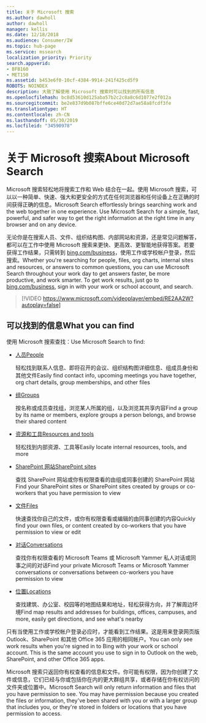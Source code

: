 ```yaml
---
title: 关于 Microsoft 搜索
ms.author: dawholl
author: dawholl
manager: kellis
ms.date: 12/18/2018
ms.audience: Consumer/IW
ms.topic: hub-page
ms.service: mssearch
localization_priority: Priority
search.appverid:
- BFB160
- MET150
ms.assetid: b453e6f0-10cf-4384-9914-241f425cd5f9
ROBOTS: NOINDEX
description: 大致了解使用 Microsoft 搜索时可以找到的所有信息
ms.openlocfilehash: bc8d53610d125aba57b2c2c8a8c6d1077e2f012a
ms.sourcegitcommit: be2e837d9b087bffe6ce40d72d7ae58a8fcdf3fe
ms.translationtype: HT
ms.contentlocale: zh-CN
ms.lasthandoff: 05/30/2019
ms.locfileid: "34590978"
---
```

# <a name="about-microsoft-search"></a><span data-ttu-id="bc808-103">关于 Microsoft 搜索</span><span class="sxs-lookup"><span data-stu-id="bc808-103">About Microsoft Search</span></span>

<span data-ttu-id="bc808-p101">Microsoft 搜索轻松地将搜索工作和 Web 结合在一起。使用 Microsoft 搜索，可以以一种简单、快速、强大和更安全的方式在任何浏览器和任何设备上在正确的时间获得正确的信息。</span><span class="sxs-lookup"><span data-stu-id="bc808-p101">Microsoft Search effortlessly brings searching work and the web together in one experience. Use Microsoft Search for a simple, fast, powerful, and safer way to get the right information at the right time in any browser and on any device.</span></span>
  
<span data-ttu-id="bc808-p102">无论你是在搜索人员、文件、组织结构图、内部网站和资源，还是常见问题解答，都可以在工作中使用 Microsoft 搜索来更快、更高效、更智能地获得答案。若要获得工作结果，只需转到 [bing.com/business](https://www.bing.com/business)，使用工作或学校帐户登录，然后搜索。</span><span class="sxs-lookup"><span data-stu-id="bc808-p102">Whether you're searching for people, files, org charts, internal sites and resources, or answers to common questions, you can use Microsoft Search throughout your work day to get answers faster, be more productive, and work smarter. To get work results, just go to [bing.com/business](https://www.bing.com/business), sign in with your work or school account, and search.</span></span> 
  
> [!VIDEO https://www.microsoft.com/videoplayer/embed/RE2AA2W?autoplay=false]

## <a name="what-you-can-find"></a><span data-ttu-id="bc808-108">可以找到的信息</span><span class="sxs-lookup"><span data-stu-id="bc808-108">What you can find</span></span>
  
<span data-ttu-id="bc808-109">使用 Microsoft 搜索查找：</span><span class="sxs-lookup"><span data-stu-id="bc808-109">Use Microsoft Search to find:</span></span>
  
- [<span data-ttu-id="bc808-110">人员</span><span class="sxs-lookup"><span data-stu-id="bc808-110">People</span></span>](find-people-and-groups.md)
    
    <span data-ttu-id="bc808-111">轻松找到联系人信息、即将召开的会议、组织结构图详细信息、组成员身份和其他文件</span><span class="sxs-lookup"><span data-stu-id="bc808-111">Easily find contact info, upcoming meetings you have together, org chart details, group memberships, and other files</span></span>
    
- [<span data-ttu-id="bc808-112">组</span><span class="sxs-lookup"><span data-stu-id="bc808-112">Groups</span></span>](find-people-and-groups.md)
    
    <span data-ttu-id="bc808-113">按名称或成员查找组，浏览某人所属的组，以及浏览其共享内容</span><span class="sxs-lookup"><span data-stu-id="bc808-113">Find a group by its name or members, explore groups a person belongs, and browse their shared content</span></span>
    
- [<span data-ttu-id="bc808-114">资源和工具</span><span class="sxs-lookup"><span data-stu-id="bc808-114">Resources and tools</span></span>](find-resources-tools-and-more.md)
    
    <span data-ttu-id="bc808-115">轻松找到内部资源、工具等</span><span class="sxs-lookup"><span data-stu-id="bc808-115">Easily locate internal resources, tools, and more</span></span>
    
- [<span data-ttu-id="bc808-116">SharePoint 网站</span><span class="sxs-lookup"><span data-stu-id="bc808-116">SharePoint sites</span></span>](find-sharepoint-sites.md)
    
    <span data-ttu-id="bc808-117">查找 SharePoint 网站或你有权限查看的由组或同事创建的 SharePoint 网站</span><span class="sxs-lookup"><span data-stu-id="bc808-117">Find your SharePoint sites or SharePoint sites created by groups or co-workers that you have permission to view</span></span>
    
- [<span data-ttu-id="bc808-118">文件</span><span class="sxs-lookup"><span data-stu-id="bc808-118">Files</span></span>](find-files.md)
    
    <span data-ttu-id="bc808-119">快速查找你自己的文件，或你有权限查看或编辑的由同事创建的内容</span><span class="sxs-lookup"><span data-stu-id="bc808-119">Quickly find your own files, or content created by co-workers that you have permission to view or edit</span></span>
    
- [<span data-ttu-id="bc808-120">对话</span><span class="sxs-lookup"><span data-stu-id="bc808-120">Conversations</span></span>](find-conversations.md)
    
    <span data-ttu-id="bc808-121">查找你有权限查看的 Microsoft Teams 或 Microsoft Yammer 私人对话或同事之间的对话</span><span class="sxs-lookup"><span data-stu-id="bc808-121">Find your private Microsoft Teams or Microsoft Yammer conversations or conversations between co-workers you have permission to view</span></span>
    
- [<span data-ttu-id="bc808-122">位置</span><span class="sxs-lookup"><span data-stu-id="bc808-122">Locations</span></span>](find-locations.md)
    
    <span data-ttu-id="bc808-123">查找建筑、办公室、校园等的地图结果和地址，轻松获得方向，并了解周边环境</span><span class="sxs-lookup"><span data-stu-id="bc808-123">Find map results and addresses for buildings, offices, campuses, and more, easily get directions, and see what's nearby</span></span>    
    
<span data-ttu-id="bc808-p103">只有当使用工作或学校帐户登录必应时，才能看到工作结果。这是用来登录网页版 Outlook、SharePoint 和其他 Office 365 应用的相同帐户。</span><span class="sxs-lookup"><span data-stu-id="bc808-p103">You can only see work results when you're signed in to Bing with your work or school account. This is the same account you use to sign in to Outlook on the web, SharePoint, and other Office 365 apps.</span></span> 
  
<span data-ttu-id="bc808-p104">Microsoft 搜索只返回你有权查看的信息和文件。你可能有权限，因为你创建了文件或信息，它们已经与你或包括你在内的更大群组共享，或者存储在你有权访问的文件夹或位置中。</span><span class="sxs-lookup"><span data-stu-id="bc808-p104">Microsoft Search will only return information and files that you have permission to see. You may have permission because you created the files or information, they've been shared with you or with a larger group that includes you, or they're stored in folders or locations that you have permission to access.</span></span>

  


